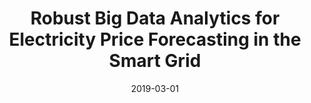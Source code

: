 ---
title: "Robust Big Data Analytics for Electricity Price Forecasting in the Smart Grid"
authors:
- Kun Wang
- Chenhan Xu
- Yan Zhang
- Song Guo
-  Albert Y. Zomaya

date: "2019-03-01"
doi: ""

# Publication type.
# 1 = Conference paper; 2 = Journal article;
# 3 = Preprint Paper; 4 = Report; 5 = Book; 6 = Book section;
# 7 = Thesis; 8 = Patent
publication_types: ["2"]

# Publication name and optional abbreviated publication name.
publication: "*IEEE Transactions on Big Data*"
publication_short: "TBDATA"

url_pdf: https://ieeexplore.ieee.org/abstract/document/7968454
# url_code: ''
# url_dataset: ''
# url_poster: ''
# url_project: ''
# url_slides: ''
# url_video: ''

---